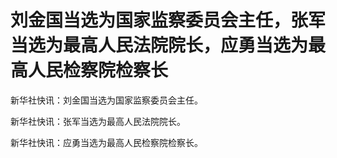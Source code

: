 # 刘金国当选为国家监察委员会主任，张军当选为最高人民法院院长，应勇当选为最高人民检察院检察长

新华社快讯：刘金国当选为国家监察委员会主任。

新华社快讯：张军当选为最高人民法院院长。

新华社快讯：应勇当选为最高人民检察院检察长。

